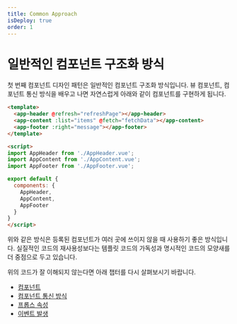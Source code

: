 ```yaml
---
title: Common Approach
isDeploy: true
order: 1
---
```


# 일반적인 컴포넌트 구조화 방식

첫 번째 컴포넌트 디자인 패턴은 일반적인 컴포넌트 구조화 방식입니다. 뷰 컴포넌트, 컴포넌트 통신 방식을 배우고 나면 자연스럽게 아래와 같이 컴포넌트를 구현하게 됩니다.

```html
<template>
  <app-header @refresh="refreshPage"></app-header>
  <app-content :list="items" @fetch="fetchData"></app-content>
  <app-footer :right="message"></app-footer>
</template>

<script>
import AppHeader from './AppHeader.vue';
import AppContent from './AppContent.vue';
import AppFooter from './AppFooter.vue';

export default {
  components: {
    AppHeader,
    AppContent,
    AppFooter
  }
}
</script>
```

위와 같은 방식은 등록된 컴포넌트가 여러 곳에 쓰이지 않을 때 사용하기 좋은 방식입니다. 실질적인 코드의 재사용성보다는 템플릿 코드의 가독성과 명시적인 코드의 모양새를 더 중점으로 두고 있습니다.

위의 코드가 잘 이해되지 않는다면 아래 챕터를 다시 살펴보시기 바랍니다.

- [컴포넌트](/vue/components.html)
- [컴포넌트 통신 방식](/vue/components-communication.html)
- [프롭스 속성](/vue/props.html)
- [이벤트 발생](/vue/event-emit.html)